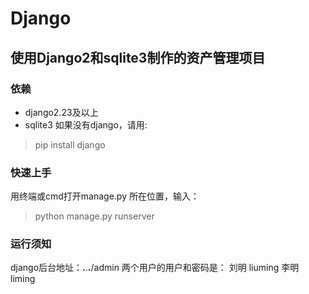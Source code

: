 # Django
## 使用Django2和sqlite3制作的资产管理项目

### 依赖

- django2.23及以上
- sqlite3
如果没有django，请用:
> pip install django


### 快速上手
用终端或cmd打开manage.py 所在位置，输入：
> python manage.py runserver

### 运行须知
django后台地址：**.**.**.**/admin
两个用户的用户和密码是：
刘明 liuming
李明 liming
